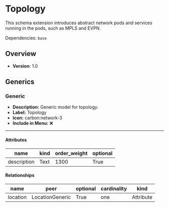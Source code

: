 # Topology

This schema extension introduces abstract network pods and services running in the pods, such as MPLS and EVPN.


Dependencies: `base`
## Overview
- **Version:** 1.0
## Generics
### **Generic**
- **Description:** Generic model for topology.
- **Label:** Topology
- **Icon:** carbon:network-3
- **Include in Menu:** ❌
---
#### Attributes
| name | kind | order_weight | optional |
| ---- | ---- | ------------ | -------- |
| description | Text | 1300 | True |

#### Relationships
| name | peer | optional | cardinality | kind |
| ---- | ---- | -------- | ----------- | ---- |
| location | LocationGeneric | True | one | Attribute |
